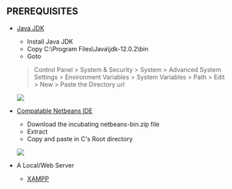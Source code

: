 ## PREREQUISITES

- [Java JDK](https://www.oracle.com/technetwork/java/javase/downloads/jdk12-downloads-5295953.html)
  - Install Java JDK
  - Copy C:\Program Files\Java\jdk-12.0.2\bin
  - Goto 
  > Control Panel > System & Security > System > Advanced System Settings > Environment Variables > System Variables > Path > Edit > New > Paste the Directory url
  
  ![](https://github.com/CyanFroste/JAVA-DB-GUI-APPLICATION/blob/master/Images/environment-variables.png)
  
- [Compatable Netbeans IDE](https://netbeans.apache.org/download/index.html) 
  - Download the incubating netbeans-bin.zip file
  - Extract
  - Copy and paste in C's Root directory
  
  ![](https://github.com/CyanFroste/JAVA-DB-GUI-APPLICATION/blob/master/Images/netbeans-dir.png)

- A Local/Web Server 
  - [XAMPP](https://www.apachefriends.org/download.html)
    
